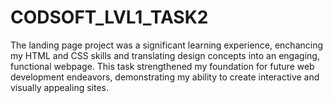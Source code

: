 # CODSOFT_LVL1_TASK2
The landing page project was a significant learning experience, enchancing my HTML and CSS skills and translating design concepts into an engaging, functional webpage. This task strengthened my foundation for future web development endeavors, demonstrating my ability to create interactive and visually appealing sites.
